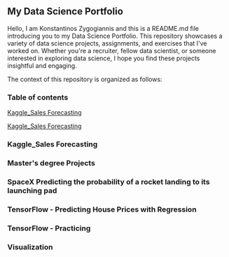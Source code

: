 ## My Data Science Portfolio
Hello, I am Konstantinos Zygogiannis and this is a README.md file introducing you to my Data Science Portfolio. This repository showcases a variety of data science projects, assignments, and exercises that I've worked on. Whether you're a recruiter, fellow data scientist, or someone interested in exploring data science, I hope you find these projects insightful and engaging.

The context of this repository is organized as follows:
### Table of contents
[Kaggle_Sales Forecasting](https://github.com/Konszygo/Portfolio/blob/main/Kaggle_Sales%20Forecasting/HierarchicalForecasting.ipynb)

[Kaggle_Sales Forecasting](https://github.com/Konszygo/Portfolio/tree/main/Kaggle_Sales%20Forecasting)






### Kaggle_Sales Forecasting
### Master's degree Projects
### SpaceX Predicting the probability of a rocket landing to its launching pad
### TensorFlow - Predicting House Prices with Regression
### TensorFlow - Practicing
### Visualization
